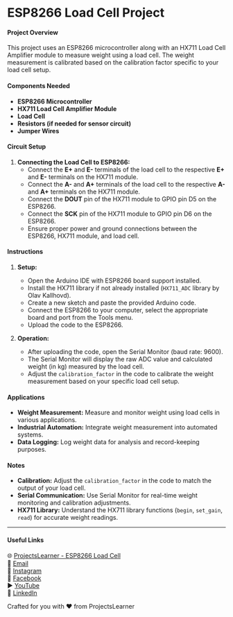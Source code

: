 # ESP8266 Load Cell Project

#### Project Overview
This project uses an ESP8266 microcontroller along with an HX711 Load Cell Amplifier module to measure weight using a load cell. The weight measurement is calibrated based on the calibration factor specific to your load cell setup.

#### Components Needed
- **ESP8266 Microcontroller**
- **HX711 Load Cell Amplifier Module**
- **Load Cell**
- **Resistors (if needed for sensor circuit)**
- **Jumper Wires**

#### Circuit Setup
1. **Connecting the Load Cell to ESP8266:**
   - Connect the **E+** and **E-** terminals of the load cell to the respective **E+** and **E-** terminals on the HX711 module.
   - Connect the **A-** and **A+** terminals of the load cell to the respective **A-** and **A+** terminals on the HX711 module.
   - Connect the **DOUT** pin of the HX711 module to GPIO pin D5 on the ESP8266.
   - Connect the **SCK** pin of the HX711 module to GPIO pin D6 on the ESP8266.
   - Ensure proper power and ground connections between the ESP8266, HX711 module, and load cell.

#### Instructions
1. **Setup:**
   - Open the Arduino IDE with ESP8266 board support installed.
   - Install the HX711 library if not already installed (`HX711_ADC` library by Olav Kallhovd).
   - Create a new sketch and paste the provided Arduino code.
   - Connect the ESP8266 to your computer, select the appropriate board and port from the Tools menu.
   - Upload the code to the ESP8266.

2. **Operation:**
   - After uploading the code, open the Serial Monitor (baud rate: 9600).
   - The Serial Monitor will display the raw ADC value and calculated weight (in kg) measured by the load cell.
   - Adjust the `calibration_factor` in the code to calibrate the weight measurement based on your specific load cell setup.

#### Applications
- **Weight Measurement:** Measure and monitor weight using load cells in various applications.
- **Industrial Automation:** Integrate weight measurement into automated systems.
- **Data Logging:** Log weight data for analysis and record-keeping purposes.

#### Notes
- **Calibration:** Adjust the `calibration_factor` in the code to match the output of your load cell.
- **Serial Communication:** Use Serial Monitor for real-time weight monitoring and calibration adjustments.
- **HX711 Library:** Understand the HX711 library functions (`begin`, `set_gain`, `read`) for accurate weight readings.

---

#### Useful Links
🌐 [ProjectsLearner - ESP8266 Load Cell](https://projectslearner.com/learn/esp8266-load-cell)  
📧 [Email](mailto:projectslearner@gmail.com)  
📸 [Instagram](https://www.instagram.com/projectslearner/)  
📘 [Facebook](https://www.facebook.com/projectslearner)  
▶️ [YouTube](https://www.youtube.com/@ProjectsLearner)  
📘 [LinkedIn](https://www.linkedin.com/in/projectslearner)

Crafted for you with ❤️ from ProjectsLearner
